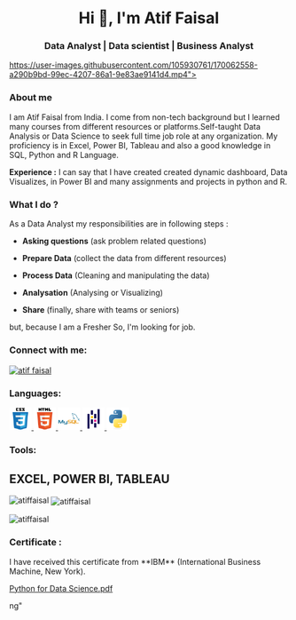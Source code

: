 <h1 align="center">Hi 👋, I'm Atif Faisal</h1>
<h3 align="center">Data Analyst | Data scientist | Business Analyst</h3>

https://user-images.githubusercontent.com/105930761/170062558-a290b9bd-99ec-4207-86a1-9e83ae9141d4.mp4">





<h3 align="left">About me</h3>
I am Atif Faisal from India. I come from non-tech background but I learned many courses from different resources or platforms.Self-taught Data Analysis or Data Science to seek full time job role at any organization. My proficiency is in Excel, Power BI, Tableau and also a good knowledge in SQL, Python and R Language. 


**Experience :** I can say that I have created created dynamic dashboard, Data Visualizes, in Power BI and many assignments and projects in python and R.


<h3 align="left">What I do ?</h3>
As a Data Analyst my responsibilities are in following steps : 

- **Asking questions** (ask problem related questions)

- **Prepare Data** (collect the data from different resources)

- **Process Data** (Cleaning and manipulating the data)

- **Analysation** (Analysing or Visualizing)

- **Share** (finally, share with teams or seniors)

but, because I am a Fresher So, I'm looking for job.

<h3 align="left">Connect with me:</h3>
<p align="left">
<a href="https://www.linkedin.com/in/atif-faisal-988666193" target="blank"><img align="center" src="https://raw.githubusercontent.com/rahuldkjain/github-profile-readme-generator/master/src/images/icons/Social/linked-in-alt.svg" alt="atif faisal" height="30" width="40" /></a>
</p>

<h3 align="left">Languages:</h3>
<p align="left"> <a href="https://www.w3schools.com/css/" target="_blank" rel="noreferrer"> <img src="https://raw.githubusercontent.com/devicons/devicon/master/icons/css3/css3-original-wordmark.svg" alt="css3" width="40" height="40"/> </a> <a href="https://www.w3.org/html/" target="_blank" rel="noreferrer"> <img src="https://raw.githubusercontent.com/devicons/devicon/master/icons/html5/html5-original-wordmark.svg" alt="html5" width="40" height="40"/> </a> <a href="https://www.mysql.com/" target="_blank" rel="noreferrer"> <img src="https://raw.githubusercontent.com/devicons/devicon/master/icons/mysql/mysql-original-wordmark.svg" alt="mysql" width="40" height="40"/> </a> <a href="https://pandas.pydata.org/" target="_blank" rel="noreferrer"> <img src="https://raw.githubusercontent.com/devicons/devicon/2ae2a900d2f041da66e950e4d48052658d850630/icons/pandas/pandas-original.svg" alt="pandas" width="40" height="40"/> </a> <a href="https://www.python.org" target="_blank" rel="noreferrer"> <img src="https://raw.githubusercontent.com/devicons/devicon/master/icons/python/python-original.svg" alt="python" width="40" height="40"/> </a> </p>

<h3 align="left">Tools:</h3>
<h2 align="left">EXCEL,  POWER BI,  TABLEAU</h2>

<p><img align="left" src="https://github-readme-stats.vercel.app/api/top-langs?username=atiffaisal&show_icons=true&locale=en&layout=compact" alt="atiffaisal" /></p>

<p>&nbsp;<img align="center" src="https://github-readme-stats.vercel.app/api?username=atiffaisal&show_icons=true&locale=en" alt="atiffaisal" /></p>

<p><img align="center" src="https://github-readme-streak-stats.herokuapp.com/?user=atiffaisal&" alt="atiffaisal" /></p>


<h3 align="left">Certificate :</h3>
I have received this certificate from **IBM** (International Business Machine, New York).


[Python for Data Science.pdf](https://github.com/Atiffaisal/Atiffaisal/files/8765920/Python.for.Data.Science.pdf)




ng"
